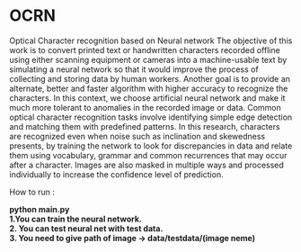 # OCRN
Optical Character recognition based on Neural network
The objective of this work is to convert printed text or handwritten characters recorded offline using either scanning equipment or cameras into a machine-usable text by simulating a neural network so that it would improve the process of collecting and storing data by human workers. Another goal is to provide an alternate, better and faster algorithm with higher accuracy to recognize the characters. In this context, we choose artificial neural network and make it much more tolerant to anomalies in the recorded image or data. Common optical character recognition tasks involve identifying simple edge detection and matching them with predefined patterns. In this research, characters are recognized even when noise such as inclination and skewedness presents, by training the network to look for discrepancies in data and relate them using vocabulary, grammar and common recurrences that may occur after a character. Images are also masked in multiple ways and processed individually to increase the confidence level of prediction.

How to run :
 
<b>python main.py</b>
 <br>
<b>
1.You can train the neural network.<br>
2. You can test neural net with test data.<br>
3. You need to give path of image -> data/testdata/(image neme)</b>


